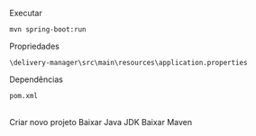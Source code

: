 
Executar
```code
mvn spring-boot:run
```

Propriedades
```code
\delivery-manager\src\main\resources\application.properties
```

Dependências
```code
pom.xml
```

<br>

<a src="https://start.spring.io/">
    Criar novo projeto
</a>


<a src="https://www.oracle.com/java/technologies/downloads/#jdk21-windows">
    Baixar Java JDK
</a>

<a src="https://maven.apache.org/download.cgi">
    Baixar Maven
</a>
